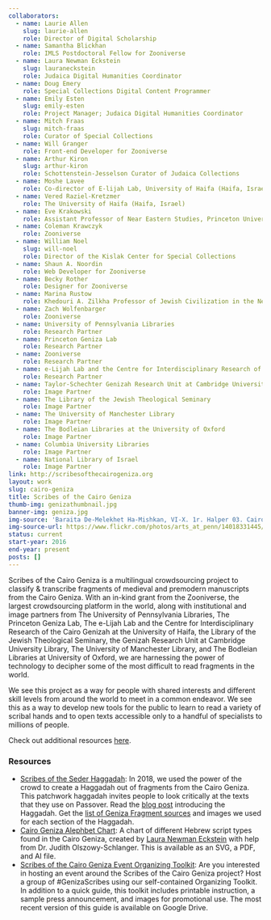 ```yaml
---
collaborators:
  - name: Laurie Allen
    slug: laurie-allen
    role: Director of Digital Scholarship
  - name: Samantha Blickhan
    role: IMLS Postdoctoral Fellow for Zooniverse 
  - name: Laura Newman Eckstein 
    slug: lauraneckstein
    role: Judaica Digital Humanities Coordinator 
  - name: Doug Emery
    role: Special Collections Digital Content Programmer 
  - name: Emily Esten 
    slug: emily-esten
    role: Project Manager; Judaica Digital Humanities Coordinator 
  - name: Mitch Fraas
    slug: mitch-fraas
    role: Curator of Special Collections
  - name: Will Granger
    role: Front-end Developer for Zooniverse 
  - name: Arthur Kiron
    slug: arthur-kiron
    role: Schottenstein-Jesselson Curator of Judaica Collections 
  - name: Moshe Lavee 
    role: Co-director of E-lijah Lab, University of Haifa (Haifa, Israel)
  - name: Vered Raziel-Kretzmer
    role: The University of Haifa (Haifa, Israel)
  - name: Eve Krakowski
    role: Assistant Professor of Near Eastern Studies, Princeton University (Princeton, NJ)
  - name: Coleman Krawczyk
    role: Zooniverse
  - name: William Noel 
    slug: will-noel
    role: Director of the Kislak Center for Special Collections
  - name: Shaun A. Noordin
    role: Web Developer for Zooniverse
  - name: Becky Rother 
    role: Designer for Zooniverse 
  - name: Marina Rustow 
    role: Khedouri A. Zilkha Professor of Jewish Civilization in the Near East, Professor of Near Eastern Studies and History at Princeton University (Princeton, NJ)
  - name: Zach Wolfenbarger
    role: Zooniverse
  - name: University of Pennsylvania Libraries
    role: Research Partner
  - name: Princeton Geniza Lab 
    role: Research Partner
  - name: Zooniverse
    role: Research Partner 
  - name: e-Lijah Lab and the Centre for Interdisciplinary Research of the Cairo Genizah at the University of Haifa
    role: Research Partner 
  - name: Taylor-Schechter Genizah Research Unit at Cambridge University Library 
    role: Image Partner 
  - name: The Library of the Jewish Theological Seminary 
    role: Image Partner 
  - name: The University of Manchester Library 
    role: Image Partner 
  - name: The Bodleian Libraries at the University of Oxford
    role: Image Partner 
  - name: Columbia University Libraries 
    role: Image Partner 
  - name: National Library of Israel
    role: Image Partner 
link: http://scribesofthecairogeniza.org
layout: work
slug: cairo-geniza 
title: Scribes of the Cairo Geniza 
thumb-img: genizathumbnail.jpg
banner-img: geniza.jpg
img-source: 'Baraita De-Melekhet Ha-Mishkan, VI-X. 1r. Halper 03. Cairo Genizah Collection, University of Pennsylvania Center for Advanced Judaic Studies. Accessed November 30, 2016.'
img-source-url: https://www.flickr.com/photos/arts_at_penn/14018331445/
status: current
start-year: 2016
end-year: present
posts: []
---
```


Scribes of the Cairo Geniza is a multilingual crowdsourcing project to classify & transcribe fragments of medieval and premodern manuscripts from the Cairo Geniza. With an in-kind grant from the Zooniverse, the largest crowdsourcing platform in the world, along with institutional and image partners from The University of Pennsylvania Libraries, The Princeton Geniza Lab, The e-Lijah Lab and the Centre for Interdisciplinary Research of the Cairo Genizah at the University of Haifa, the Library of the Jewish Theological Seminary, the Genizah Research Unit at Cambridge University Library, The University of Manchester Library, and The Bodleian Libraries at University of Oxford, we are harnessing the power of technology to decipher some of the most difficult to read fragments in the world.

We see this project as a way for people with shared interests and different skill levels from around the world to meet in a common endeavor. We see this as a way to develop new tools for the public to learn to read a variety of scribal hands and to open texts accessible only to a handful of specialists to millions of people.

Check out additional resources [here](https://repository.upenn.edu/cairogeniza/). 

### Resources 
* [Scribes of the Seder Haggadah](https://www.sefaria.org/sheets/105137): In 2018, we used the power of the crowd to create a Haggadah out of fragments from the Cairo Geniza. This patchwork haggadah invites people to look critically at the texts that they use on Passover. Read the [blog post](https://medium.com/@judaicadh/sederscribes-1866981146e6) introducing the Haggadah. Get the [list of Geniza Fragment sources](https://github.com/judaicadh/sederscribes) and images we used for each section of the Haggadah. 
* [Cairo Geniza Alephbet Chart](/docs/Eckstein_Alephbet_Chart): A chart of different Hebrew script types found in the Cairo Geniza, created by [Laura Newman Eckstein](/people/lauraneckstein) with help from Dr. Judith Olszowy-Schlanger. This is available as an SVG, a PDF, and AI file.
* [Scribes of the Cairo Geniza Event Organizing Toolkit](https://drive.google.com/open?id=1W4nxgG_UlFX9lwaajfQTMzkPEFI_kHNV): Are you interested in hosting an event around the Scribes of the Cairo Geniza project? Host a group of #GenizaScribes using our self-contained Organizing Toolkit. In addition to a quick guide, this toolkit includes printable instruction, a sample press announcement, and images for promotional use. The most recent version of this guide is available on Google Drive. 


 
